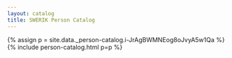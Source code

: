 ```yaml
---
layout: catalog
title: SWERIK Person Catalog
---
```

{% assign p = site.data._person-catalog.i-JrAgBWMNEog8oJvyA5w1Qa %}
{% include person-catalog.html p=p %}

